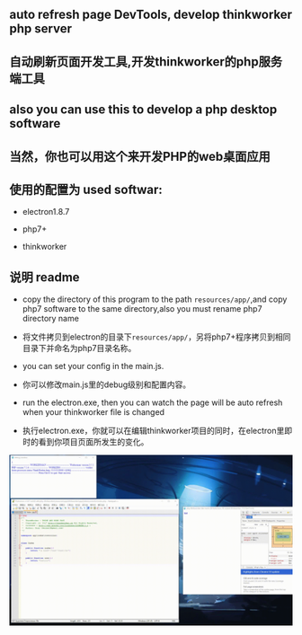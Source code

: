 ## auto refresh page DevTools, develop thinkworker php server

## 自动刷新页面开发工具,开发thinkworker的php服务端工具

## also you can use this to develop a php desktop software

## 当然，你也可以用这个来开发PHP的web桌面应用

## 使用的配置为 used softwar:

* electron1.8.7

* php7+

* thinkworker


## 说明 readme

* copy the directory of this program to the path ```resources/app/```,and copy php7 software to the same directory,also you must rename php7 directory name

* 将文件拷贝到electron的目录下```resources/app/```，另将php7+程序拷贝到相同目录下并命名为php7目录名称。


* you can set your config in the main.js.

* 你可以修改main.js里的debug级别和配置内容。


* run the electron.exe, then you can watch the page will be auto refresh when your thinkworker file is changed

* 执行electron.exe，你就可以在编辑thinkworker项目的同时，在electron里即时的看到你项目页面所发生的变化。


![image](https://github.com/wyne1986/electron_php_thinkworker/raw/master/test.gif)